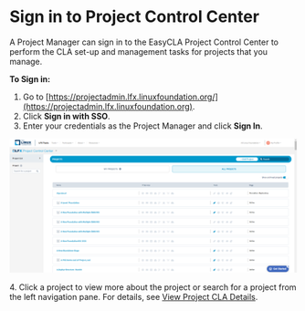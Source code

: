 # Sign in to Project Control Center

A Project Manager can sign in to the EasyCLA Project Control Center to perform the CLA set-up and management tasks for projects that you manage.

**To Sign in:**

1. Go to [https://projectadmin.lfx.linuxfoundation.org/](https://projectadmin.lfx.linuxfoundation.org).
2. Click **Sign in with SSO**.
3. Enter your credentials as the Project Manager and click **Sign In**.

![Project Control Centre](../../../.gitbook/assets/project-control-centre.png)

4\. Click a project to view more about the project or search for a project from the left navigation pane. For details, see [View Project CLA Details](broken-reference).
